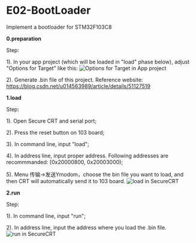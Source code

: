 # E02-BootLoader
Implement a bootloader for STM32F103C8

**0.preparation**

Step:

1). In your app project (which will be loaded in "load" phase below), adjust "Options for Target" like this:
![Options for Target in App project](http://gwjyhs.com/t6/702/1556379097x2890149745.jpg "Options for Target in App project")

2). Generate .bin file of this project. Reference website: https://blog.csdn.net/u014563989/article/details/51127519

**1.load**

Step:

1). Open Secure CRT and serial port;

2). Press the reset button on 103 board;

3). In command line, input "load";

4). In address line, input proper address. Following addresses are recommmanded: [0x20000800, 0x20003000);

5). Menu 传输->发送Ymodom，choose the bin file you want to load, and then CRT will automatically send it to 103 board.
![load in SecureCRT](http://gwjyhs.com/t6/702/1556378401x2890149745.jpg "load in SecureCRT")

**2.run**

Step:

1). In command line, input "run";

2). In address line, input the address where you load the .bin file.
![run in SecureCRT](http://gwjyhs.com/t6/702/1556379664x2890149865.jpg "run in SecureCRT")
